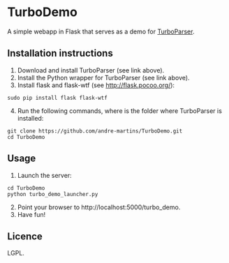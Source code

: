 # TurboDemo
A simple webapp in Flask that serves as a demo for [TurboParser](https://github.com/andre-martins/TurboParser).

## Installation instructions
1. Download and install TurboParser (see link above).
2. Install the Python wrapper for TurboParser (see link above).
3. Install flask and flask-wtf (see http://flask.pocoo.org/):
```
sudo pip install flask flask-wtf
```
4. Run the following commands, where <TurboParser> is the folder where TurboParser is installed:
```
git clone https://github.com/andre-martins/TurboDemo.git
cd TurboDemo
```

## Usage
1. Launch the server:
```
cd TurboDemo
python turbo_demo_launcher.py
```
2. Point your browser to http://localhost:5000/turbo_demo.
3. Have fun!

## Licence
LGPL.
